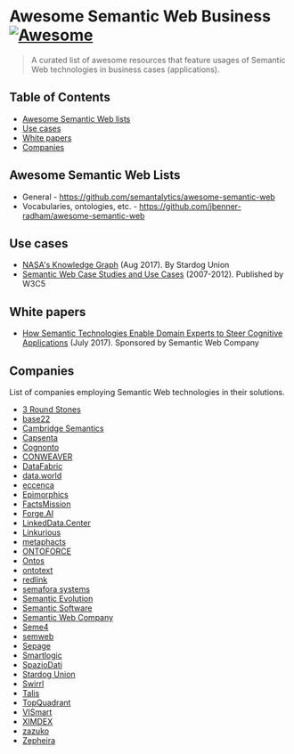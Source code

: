 # Awesome Semantic Web Business [![Awesome](https://awesome.re/badge.svg)](https://awesome.re)

> A curated list of awesome resources that feature usages of Semantic Web technologies in business cases (applications).

## Table of Contents

- [Awesome Semantic Web lists](#awesome-semantic-web-lists)
- [Use cases](#use-cases)
- [White papers](#white-papers)
- [Companies](#companies)

## Awesome Semantic Web Lists

- General - https://github.com/semantalytics/awesome-semantic-web
- Vocabularies, ontologies, etc. - https://github.com/jbenner-radham/awesome-semantic-web

## Use cases

- [NASA's Knowledge Graph](https://www.stardog.com/blog/nasas-knowledge-graph/) (Aug 2017). By Stardog Union
- [Semantic Web Case Studies and Use Cases](https://www.w3.org/2001/sw/sweo/public/UseCases/) (2007-2012). Published by W3C5

## White papers

- [How Semantic Technologies Enable Domain Experts to Steer Cognitive Applications](https://www.poolparty.biz/wp-content/uploads/2017/08/IDC_Paper_How_Semantic_Technologies_Steer_Cognitive_Applications.pdf) (July 2017). Sponsored by Semantic Web Company

## Companies

List of companies employing Semantic Web technologies in their solutions.

- [3 Round Stones](http://3roundstones.com)
- [base22](http://base22.com)
- [Cambridge Semantics](https://www.cambridgesemantics.com)
- [Capsenta](https://capsenta.com)
- [Cognonto](http://cognonto.com)
- [CONWEAVER](https://www.conweaver.com)
- [DataFabric](http://datafabric.cc)
- [data.world](https://data.world)
- [eccenca](https://www.eccenca.com)
- [Epimorphics](https://www.epimorphics.com)
- [FactsMission](https://factsmission.com)
- [Forge.AI](https://www.forge.ai)
- [LinkedData.Center](http://linkeddata.center)
- [Linkurious](https://linkurio.us)
- [metaphacts](http://metaphacts.com)
- [ONTOFORCE](https://www.ontoforce.com)
- [Ontos](http://ontos.com)
- [ontotext](https://ontotext.com)
- [redlink](https://redlink.co)
- [semafora systems](www.semafora-systems.com)
- [Semantic Evolution](http://www.semantic-evolution.com)
- [Semantic Software](http://semanticsoftware.com)
- [Semantic Web Company](https://semantic-web.com)
- [Seme4](http://www.seme4.com)
- [semweb](https://semweb.ch)
- [Sepage](https://www.sepage.fr)
- [Smartlogic](https://www.smartlogic.com)
- [SpazioDati](https://www.spaziodati.eu)
- [Stardog Union](https://www.stardog.com)
- [Swirrl](http://www.swirrl.com)
- [Talis](https://talis.com)
- [TopQuadrant](https://www.topquadrant.com)
- [VISmart](http://vismart.biz)
- [XIMDEX](http://www.ximdex.com)
- [zazuko](http://www.zazuko.com)
- [Zepheira](https://zepheira.com)
